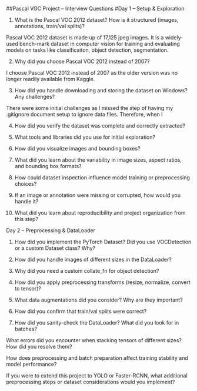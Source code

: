 ##Pascal VOC Project – Interview Questions
#Day 1 – Setup & Exploration

1. What is the Pascal VOC 2012 dataset? How is it structured (images, annotations, train/val splits)?

Pascal VOC 2012 dataset is made up of 17,125 jpeg images. It is a widely-used bench-mark dataset in computer vision for training and evaluating models on tasks like classificaiton, object detection, segmentation.

2. Why did you choose Pascal VOC 2012 instead of 2007?

I choose Pascal VOC 2012 instead of 2007 as the older version was no longer readily available from Kaggle.

3. How did you handle downloading and storing the dataset on Windows? Any challenges?

There were some initial challenges as I missed the step of having my .gitignore document setup to ignore data files. Therefore, when I 

4. How did you verify the dataset was complete and correctly extracted?

5. What tools and libraries did you use for initial exploration?

6. How did you visualize images and bounding boxes?

7. What did you learn about the variability in image sizes, aspect ratios, and bounding box formats?

8. How could dataset inspection influence model training or preprocessing choices?

9. If an image or annotation were missing or corrupted, how would you handle it?

10. What did you learn about reproducibility and project organization from this step?

Day 2 – Preprocessing & DataLoader

1. How did you implement the PyTorch Dataset? Did you use VOCDetection or a custom Dataset class? Why?

2. How did you handle images of different sizes in the DataLoader?

3. Why did you need a custom collate_fn for object detection?

4. How did you apply preprocessing transforms (resize, normalize, convert to tensor)?

5. What data augmentations did you consider? Why are they important?

6. How did you confirm that train/val splits were correct?

7. How did you sanity-check the DataLoader? What did you look for in batches?

What errors did you encounter when stacking tensors of different sizes? How did you resolve them?

How does preprocessing and batch preparation affect training stability and model performance?

If you were to extend this project to YOLO or Faster-RCNN, what additional preprocessing steps or dataset considerations would you implement?